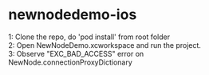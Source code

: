 # newnodedemo-ios

1: Clone the repo, do 'pod install' from root folder  
2: Open NewNodeDemo.xcworkspace and run the project.   
3: Observe "EXC_BAD_ACCESS" error on NewNode.connectionProxyDictionary

